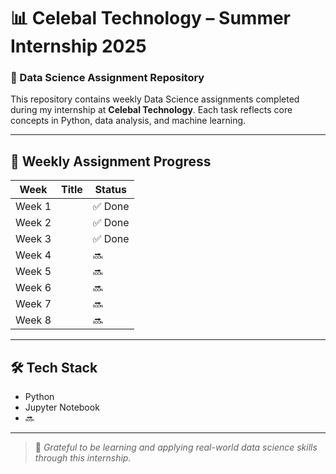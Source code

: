 
# 📊 Celebal Technology – Summer Internship 2025
### 🧠 Data Science Assignment Repository

This repository contains weekly Data Science assignments completed during my internship at **Celebal Technology**. Each task reflects core concepts in Python, data analysis, and machine learning.

---

## 📁 Weekly Assignment Progress

| Week        | Title                         | Status   |
|-------------|-------------------------------|----------|
| Week 1      |                               | ✅ Done  |
| Week 2      |                               | ✅ Done  |
| Week 3      |                               | ✅ Done  |
| Week 4      |                               | 🔜       |
| Week 5      |                               | 🔜       |
| Week 6      |                               | 🔜       |
| Week 7      |                               | 🔜       |
| Week 8      |                               | 🔜       |

---


## 🛠 Tech Stack

- Python
- Jupyter Notebook
- 🔜

---

> 🚀 *Grateful to be learning and applying real-world data science skills through this internship.*
